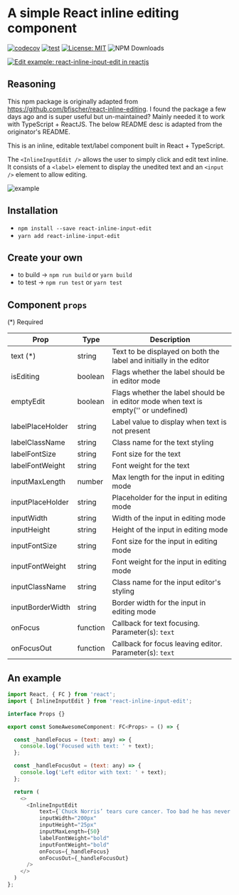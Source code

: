 # A simple React inline editing component

[![codecov](https://codecov.io/gh/iamwill123/react-inline-input-edit/branch/main/graph/badge.svg?token=ABC123)](https://codecov.io/gh/iamwill123/react-inline-input-edit) [![test](https://github.com/iamwill123/react-inline-input-edit/actions/workflows/run-unit-tests.yml/badge.svg)](https://github.com/iamwill123/react-inline-input-edit/actions/workflows/run-unit-tests.yml) [![License: MIT](https://img.shields.io/badge/License-MIT-red.svg)](https://opensource.org/licenses/MIT) ![NPM Downloads](https://img.shields.io/npm/dw/react-inline-input-edit)

[![Edit example: react-inline-input-edit in reactjs](https://codesandbox.io/static/img/play-codesandbox.svg)](https://codesandbox.io/s/demo-for-react-inline-input-edit-vdlz87?fontsize=14&hidenavigation=1&theme=dark)

## Reasoning

This npm package is originally adapted from <https://github.com/bfischer/react-inline-editing>. I found the package a few days ago and is super useful but un-maintained? Mainly needed it to work with TypeScript + ReactJS. The below README desc is adapted from the originator's README.

This is an inline, editable text/label component built in React + TypeScript.

The `<InlineInputEdit />` allows the user to simply click and edit text inline. It consists of a `<label>` element to display the unedited text and an `<input />` element to allow editing.

![example](https://i.imgur.com/pvvQWU3.gif)

## Installation

- `npm install --save react-inline-input-edit`
- `yarn add react-inline-input-edit`

## Create your own

- to build -> `npm run build` or `yarn build`
- to test -> `npm run test` or `yarn test`

## Component `props`

(*) Required

| Prop             | Type     | Description                                                                          |
| ---------------- | -------- | ------------------------------------------------------------------------------------ |
| text (*)         | string   | Text to be displayed on both the label and initially in the editor                   |
| isEditing        | boolean  | Flags whether the label should be in editor mode                                     |
| emptyEdit        | boolean  | Flags whether the label should be in editor mode when text is empty('' or undefined) |
| labelPlaceHolder | string   | Label value to display when text is not present                                      |
| labelClassName   | string   | Class name for the text styling                                                      |
| labelFontSize    | string   | Font size for the text                                                               |
| labelFontWeight  | string   | Font weight for the text                                                             |
| inputMaxLength   | number   | Max length for the input in editing mode                                             |
| inputPlaceHolder | string   | Placeholder for the input in editing mode                                            |
| inputWidth       | string   | Width of the input in editing mode                                                   |
| inputHeight      | string   | Height of the input in editing mode                                                  |
| inputFontSize    | string   | Font size for the input in editing mode                                              |
| inputFontWeight  | string   | Font weight for the input in editing mode                                            |
| inputClassName   | string   | Class name for the input editor's styling                                            |
| inputBorderWidth | string   | Border width for the input in editing mode                                           |
| onFocus          | function | Callback for text focusing. Parameter(s): `text`                                     |
| onFocusOut       | function | Callback for focus leaving editor. Parameter(s): `text`                              |

## An example

```javascript
import React, { FC } from 'react';
import { InlineInputEdit } from 'react-inline-input-edit';

interface Props {}

export const SomeAwesomeComponent: FC<Props> = () => {

  const _handleFocus = (text: any) => {
    console.log('Focused with text: ' + text);
  };

  const _handleFocusOut = (text: any) => {
    console.log('Left editor with text: ' + text);
  };

  return (
    <>
      <InlineInputEdit
          text={`Chuck Norris’ tears cure cancer. Too bad he has never cried.`}
          inputWidth="200px"
          inputHeight="25px"
          inputMaxLength={50}
          labelFontWeight="bold"
          inputFontWeight="bold"
          onFocus={_handleFocus}
          onFocusOut={_handleFocusOut}
      />
    </>
  )
};
```
